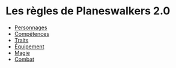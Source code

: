 # Les règles de Planeswalkers 2.0  

- [Personnages](/personnages/README.md)  
- [Compétences]()  
- [Traits]()  
- [Équipement]()  
- [Magie]()  
- [Combat]()  
